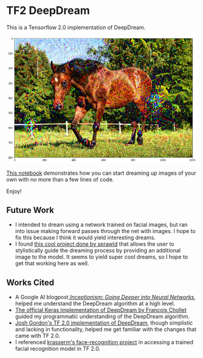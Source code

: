 # TF2 DeepDream
This is a Tensorflow 2.0 implementation of DeepDream.

![Dreamed Horse](img/dreamed/dreamed_horse.png)

[This notebook](https://github.com/timothydnguyen/tf2-deepdream/blob/master/src/tf2-deepdream.ipynb) demonstrates how you can start dreaming up images of your own with no more than a few lines of code.

Enjoy!

## Future Work  
- I intended to dream using a network trained on facial images, but ran into issue making forward passes through the net with images. I hope to fix this because I think it would yield interesting dreams.
- I found [this cool project done by sprawld](https://github.com/sprawld/luciddream) that allows the user to stylistically guide the dreaming process by providing an additional image to the model. It seems to yield super cool dreams, so I hope to get that working here as well.


## Works Cited
- A Google AI blogpost,[_Inceptionism: Going Deeper into Neural Networks_](https://ai.googleblog.com/2015/06/inceptionism-going-deeper-into-neural.html), helped me understand the DeepDream algorithm at a high level.
- [The official Keras implementation of DeepDream by Francois Chollet](https://github.com/keras-team/keras/blob/master/examples/deep_dream.py) guided my programmatic understanding of the DeepDream algorithm.
- [Josh Gordon's TF 2.0 implementation of DeepDream](https://colab.research.google.com/github/random-forests/applied-dl/blob/master/examples/9-deep-dream-minimal.ipynb?fbclid=IwAR2IrpxyA6CmqV5p1UVixzuAh84wh_L61uKOxExaxtMWaP52PF6KeRpndBw#scrollTo=q_Nrh8thxye5), though simplistic and lacking in functionality, helped me get familiar with the changes that came with TF 2.0. 
- I referenced [krasserm's face-recognition project](https://github.com/krasserm/face-recognition) in accessing a trained facial recognition model in TF 2.0.

